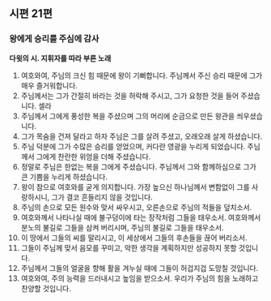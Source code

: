 ## 시편 21편

### 왕에게 승리를 주심에 감사
**다윗의 시. 지휘자를 따라 부른 노래**
1. 여호와여, 주님의 크신 힘 때문에 왕이 기뻐합니다. 주님께서 주신 승리 때문에 그가 매우 즐거워합니다.
2. 주님께서는 그가 간절히 바라는 것을 허락해 주시고, 그가 요청한 것을 들어 주셨습니다. 셀라
3. 주님께서 그에게 풍성한 복을 주셨으며 그의 머리에 순금으로 만든 왕관을 씌우셨습니다.
4. 그가 목숨을 건져 달라고 하자 주님은 그를 살려 주셨고, 오래오래 살게 하셨습니다.
5. 주님 덕분에 그가 수많은 승리를 얻었으며, 커다란 영광을 누리게 되었습니다. 주님께서 그에게 찬란한 위엄을 더해 주셨습니다.
6. 정말로 주님은 한없는 복을 그에게 주셨습니다. 주님께서 그와 함께하심으로 그가 큰 기쁨을 누리게 하셨습니다.
7. 왕이 참으로 여호와를 굳게 의지합니다. 가장 높으신 하나님께서 변함없이 그를 사랑하시니, 그가 결코 흔들리지 않을 것입니다.
8. 주님의 손으로 모든 원수와 맞서 싸우시고, 오른손으로 주님의 적들을 덮치소서.
9. 여호와께서 나타나실 때에 불구덩이에 타는 장작처럼 그들을 태우소서. 여호와께서 분노의 불길로 그들을 삼켜 버리시며, 주님의 불길로 그들을 태우소서.
10. 이 땅에서 그들의 씨를 말리시고, 이 세상에서 그들의 후손들을 끊어 버리소서.
11. 그들이 주님께 맞서 음모를 꾸미고, 악한 생각을 계획하지만 성공하지 못할 것입니다.
12. 주님께서 그들의 얼굴을 향해 활을 겨누실 때에 그들이 허겁지겁 도망칠 것입니다.
13. 여호와여, 주의 능력을 드러내시고 높임을 받으소서. 우리가 주님의 힘을 노래하고 찬양할 것입니다.
